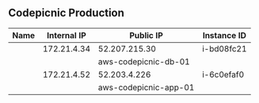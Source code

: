 ## Codepicnic Production
|  Name | Internal IP  | Public IP  | Instance ID |
|---|---|---|---|
|   | 172.21.4.34  |  52.207.215.30  | i-bd08fc21
|   |   |  aws-codepicnic-db-01  | 
|   | 172.21.4.52  |  52.203.4.226  | i-6c0efaf0
|   |   |  aws-codepicnic-app-01  | 
